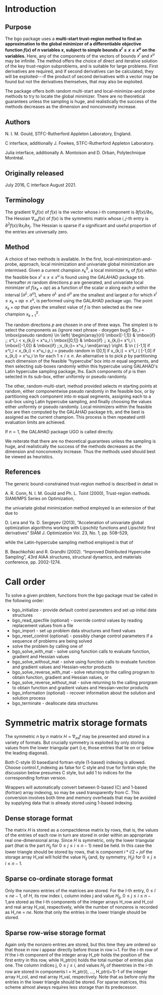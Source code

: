 # Introduction

## Purpose

The bgo package uses a **multi-start trust-region method to find an
approximation to the global minimizer of a differentiable objective
function $f(x)$ of $n$ variables $x$, subject to simple bounds
$x^l \leq x \leq x^u$ on the variables.**
Here, any of the components of the vectors of bounds $x^l$ and $x^u$
may be infinite. The method offers the choice of direct
and iterative solution of the key trust-region subproblems, and
is suitable for large problems. First derivatives are required,
and if second derivatives can be calculated, they will be exploited---if
the product of second derivatives with a vector may be found but
not the derivatives themselves, that may also be exploited.

The package offers both random multi-start and local-minimize-and probe
methods to try to locate the global minimizer. There are no theoretical
guarantees unless the sampling is huge, and realistically the success of
the methods decreases as the dimension and nonconvexity increase.

## Authors

N. I. M. Gould, STFC-Rutherford Appleton Laboratory, England.

C interface, additionally J. Fowkes, STFC-Rutherford Appleton Laboratory.

Julia interface, additionally A. Montoison and D. Orban, Polytechnique Montréal.

## Originally released

July 2016, C interface August 2021.

## Terminology

The gradient $\nabla_x f(x)$ of $f(x)$ is the vector whose
$i$-th component is $\partial f(x)/\partial x_i$.
The Hessian $\nabla_{xx} f(x)$ of $f(x)$ is the symmetric matrix
whose $i,j$-th entry is $\partial^2 f(x)/\partial x_i \partial x_j$.
The Hessian is sparse if a significant and useful proportion of the
entries are universally zero.

## Method

A choice of two methods is available.
In the first, local-minimization-and-probe, approach, local minimization
and univariate global minimization are intermixed. Given a current
champion $x^S_k$, a local minimizer $x_k$ of $f(x)$ within the
feasible box $x^l \leq x \leq x^u$ is found using the GALAHAD package trb.
Thereafter $m$ random directions $p$ are generated, and univariate
local minimizer of $f(x_k + \alpha p)$ as a function of the scalar
$\alpha$ along each $p$ within the interval $[\alpha^L,\alpha^u]$,
where $\alpha^L$ and $\alpha^u$ are the smallest and largest
$\alpha$ for which $x^l \leq x_k + \alpha p \leq x^u$,
is performed using the GALAHAD package ugo. The point $x_k + \alpha p$
that gives the smallest value of $f$ is then selected as the new champion
$x^S_{k+1}$.

The random directions $p$ are chosen in one of three ways. The simplest is
to select the components as
(ignore next phrase - doxygen bug!)
$p_i = \mbox{pseudo random} \in
\left\{
\begin{array}{rl}
\mbox{[-1,1]} & \mbox{if} \;\; x^l_i < x_{k,i} < x^u_i \\
\mbox{[0,1]} & \mbox{if} \;\; x_{k,i}= x^l_i \\
\mbox{[-1,0]} & \mbox{if} \;\;x_{k,i}= x^u_i
\end{array}
\right.
$
\n
 ( [-1,1] if x^l_i < x_{k,i} < x^u_i
p_i = pseudo random in ([0,1] if x_{k,i} = x^l_i
 ( [-1,0] if x_{k,i} = x^u_i
\n
for each $1 \leq i \leq n$. An alternative is to
pick $p$ by partitioning each dimension of the feasible “hypercube” box
into $m$ equal segments, and then selecting sub-boxes
randomly within this hypercube using GALAHAD's Latin hypercube sampling
package, lhs.
Each components of $p$ is then selected in its sub-box, either uniformly
or pseudo randomly.

The other, random-multi-start, method provided selects
$m$ starting points
at random, either componentwise pseudo randomly in the feasible box, or by
 partitioning each component into $m$ equal segments, assigning each to
a sub-box using Latin hypercube sampling, and finally choosing the
values either uniformly or pseudo randomly. Local minimizers within the
feasible box are then computed by the GALAHAD package trb, and
the best is assigned as the current champion. This process is then
repeated until evaluation limits are achieved.

If $n=1$, the GALAHAD package UGO is called directly.

We reiterate that there are no theoretical guarantees unless the sampling
is huge, and realistically the success of the methods decreases as the
dimension and nonconvexity increase. Thus the methods used should best
be viewed as heuristics.

## References

The generic bound-constrained trust-region method is described in detail in

A. R. Conn, N. I. M. Gould and Ph. L. Toint (2000),
Trust-region methods.
SIAM/MPS Series on Optimization,

the univariate global minimization method employed is an extension of that
due to

D. Lera and Ya. D. Sergeyev (2013),
“Acceleration of univariate global optimization algorithms working with
Lipschitz functions and Lipschitz first derivatives”
SIAM J. Optimization Vol. 23, No. 1, pp. 508–529,

while the Latin-hypercube sampling method employed is that of

B. Beachkofski and R. Grandhi (2002).
“Improved Distributed Hypercube Sampling”,
43rd AIAA structures, structural dynamics, and materials conference,
pp. 2002-1274.

# Call order

To solve a given problem, functions from the bgo package must be called
in the following order:

- bgo\_initialize - provide default control parameters and
set up initial data structures
- bgo\_read\_specfile (optional) - override control values
by reading replacement values from a file
- bgo\_import - set up problem data structures and fixed
values
- bgo\_reset\_control (optional) - possibly change control
parameters if a sequence of problems are being solved
- solve the problem by calling one of
 - bgo\_solve\_with\_mat - solve using function calls to
 evaluate function, gradient and Hessian values
 - bgo\_solve\_without\_mat - solve using function calls to
 evaluate function and gradient values and Hessian-vector products
 - bgo\_solve\_reverse\_with\_mat - solve returning to the
 calling program to obtain function, gradient and Hessian values, or
 - bgo\_solve\_reverse\_without\_mat - solve returning to the
 calling prorgram to obtain function and gradient values and
 Hessian-vector products
- bgo\_information (optional) - recover information about
the solution and solution process
- bgo\_terminate - deallocate data structures

#  Symmetric matrix storage formats

The symmetric $n$ by $n$ matrix $H = \nabla_{xx}f$ may be
presented and stored in a variety of formats. But crucially symmetry
is exploited by only storing values from the lower triangular part
(i.e, those entries that lie on or below the leading diagonal).

Both C-style (0 based)and fortran-style (1-based) indexing is allowed.
Choose control.f_indexing as false for C style and true for
fortran style; the discussion below presumes C style, but add 1 to
indices for the corresponding fortran version.

Wrappers will automatically convert between 0-based (C) and 1-based
(fortran) array indexing, so may be used transparently from C. This
conversion involves both time and memory overheads that may be avoided
by supplying data that is already stored using 1-based indexing.

## Dense storage format

The matrix $H$ is stored as a compactdense matrix by rows, that is,
the values of the entries of each row in turn are
stored in order within an appropriate real one-dimensional array.
Since $H$ is symmetric, only the lower triangular part (that is the part
$H_{ij}$ for $0 \leq j \leq i \leq n-1$) need be held.
In this case the lower triangle should be stored by rows, that is
component $i \ast i / 2 + j$of the storage array H_val
will hold the value $H_{ij}$ (and, by symmetry, $H_{ji}$)
for $0 \leq j \leq i \leq n-1$.

##  Sparse co-ordinate storage format

Only the nonzero entries of the matrices are stored.
For the $l$-th entry, $0 \leq l \leq ne-1$, of $H$,
its row index i, column index j
and value $H_{ij}$, $0 \leq j \leq i \leq n-1$,are stored as
the $l$-th components of the integer arrays H_row and
H_col and real array H_val, respectively, while the number of nonzeros
is recorded as H_ne = $ne$.
Note that only the entries in the lower triangle should be stored.

##  Sparse row-wise storage format

Again only the nonzero entries are stored, but this time
they are ordered so that those in row i appear directly before those
in row i+1. For the i-th row of $H$ the i-th component of the
integer array H_ptr holds the position of the first entry in this row,
while H_ptr(n) holds the total number of entries plus one.
The column indices j, $0 \leq j \leq i$, and values
$H_{ij}$ of theentries in the i-th row are stored in components
l = H_ptr(i), $\ldots$, H_ptr(i+1)-1 of the
integer array H_col, and real array H_val, respectively.
Note that as before only the entries in the lower triangle should be stored.
For sparse matrices, this scheme almost always requires less storage than
its predecessor.
